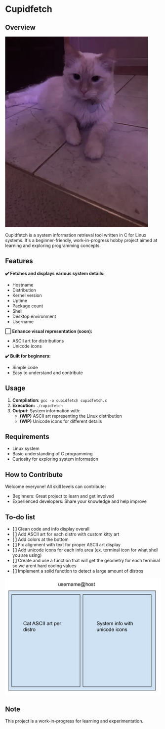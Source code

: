 # Cupidfetch

## Overview

![cupid](images/cupid.png)

Cupidfetch is a system information retrieval tool written in C for Linux systems. It's a beginner-friendly, work-in-progress hobby project aimed at learning and exploring programming concepts.

## Features

**✔️ Fetches and displays various system details:**

* Hostname
* Distribution
* Kernel version
* Uptime
* Package count
* Shell
* Desktop environment
* Username

**⬜ Enhance visual representation (soon):**

* ASCII art for distributions
* Unicode icons

**✔️ Built for beginners:**

* Simple code
* Easy to understand and contribute

## Usage

1. **Compilation:** `gcc -o cupidfetch cupidfetch.c`
2. **Execution:** `./cupidfetch`
3. **Output:** System information with:
    * **(WIP)** ASCII art representing the Linux distribution
    * **(WIP)** Unicode icons for different details

## Requirements

* Linux system
* Basic understanding of C programming
* Curiosity for exploring system information

## How to Contribute

Welcome everyone! All skill levels can contribute:

* Beginners: Great project to learn and get involved
* Experienced developers: Share your knowledge and help improve

## To-do list

* **[ ]** Clean code and info display overall
* **[ ]** Add ASCII art for each distro with custom kitty art
* **[ ]** Add colors at the bottom
* **[ ]** Fix alignment with text for proper ASCII art display
* **[ ]** Add unicode icons for each info area (ex. terminal icon for what shell you are using)
* **[ ]** Create and use a function that will get the geometry for each terminal so we arent hard coding values
* **[ ]** Implement a soild function to detect a large amount of distros

![Intended UI](images/ui.png)

## Note

This project is a work-in-progress for learning and experimentation.
